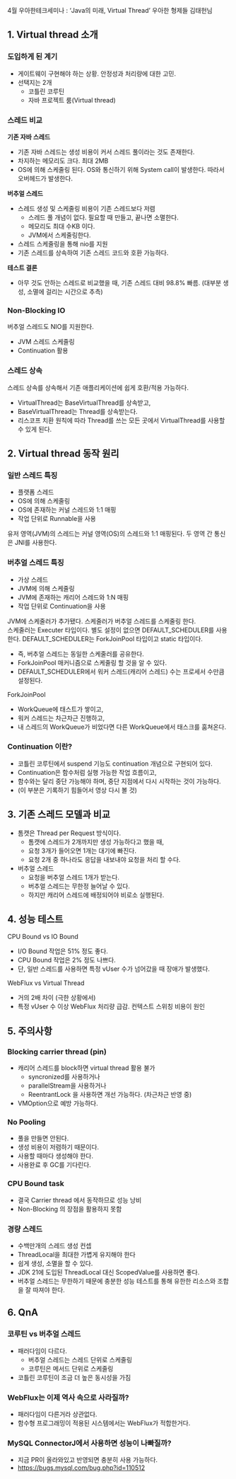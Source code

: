 4월 우아한테크세미나 : ‘Java의 미래, Virtual Thread’
우아한 형제들 김태헌님


## 1. Virtual thread 소개

### 도입하게 된 계기

- 게이트웨이 구현해야 하는 상황. 안정성과 처리량에 대한 고민.
- 선택지는 2개
  - 코틀린 코루틴
  - 자바 프로젝트 룸(Virtual thread)

### 스레드 비교

**기존 자바 스레드**
- 기존 자바 스레드는 생성 비용이 커서 스레드 풀이라는 것도 존재한다.
- 차지하는 메모리도 크다. 최대 2MB
- OS에 의해 스케줄링 된다. OS와 통신하기 위해 System call이 발생한다. 따라서 오버헤드가 발생한다.

**버추얼 스레드**
- 스레드 생성 및 스케줄링 비용이 기존 스레드보다 저렴
  - 스레드 풀 개념이 없다. 필요할 때 만들고, 끝나면 소멸한다.
  - 메모리도 최대 수KB 이다.
  - JVM에서 스케줄링한다.
- 스레드 스케줄링을 통해 nio를 지원
- 기존 스레드를 상속하여 기존 스레드 코드와 호환 가능하다.

**테스트 결론**
- 아무 것도 안하는 스레드로 비교했을 때, 기존 스레드 대비 98.8% 빠름. (대부분 생성, 소멸에 걸리는 시간으로 추측)

### Non-Blocking IO

버추얼 스레드도 NIO를 지원한다.
- JVM 스레드 스케줄링
- Continuation 활용

### 스레드 상속

스레드 상속를 상속해서 기존 애플리케이션에 쉽게 호환/적용 가능하다.
- VirtualThread는 BaseVirtualThread를 상속받고,
- BaseVirtualThread는 Thread를 상속받는다.
- 리스코프 치환 원칙에 따라 Thread를 쓰는 모든 곳에서 VirtualThread를 사용할 수 있게 된다.

## 2. Virtual thread 동작 원리

### 일반 스레드 특징

- 플랫폼 스레드
- OS에 의해 스케줄링
- OS에 존재하는 커널 스레드와 1:1 매핑
- 작업 단위로 Runnable을 사용

유저 영역(JVM)의 스레드는 커널 영역(OS)의 스레드와 1:1 매핑된다. 두 영역 간 통신은 JNI를 사용한다.  

### 버추얼 스레드 특징

- 가상 스레드
- JVM에 의해 스케줄링
- JVM에 존재하는 캐리어 스레드와 1:N 매핑
- 작업 단위로 Continuation을 사용

JVM에 스케줄러가 추가됐다. 스케줄러가 버추얼 스레드를 스케줄링 한다.   
스케줄러는 Executer 타입이다. 별도 설정이 없으면 DEFAULT_SCHEDULER를 사용한다.
DEFAULT_SCHEDULER는 ForkJoinPool 타입이고 static 타입이다. 
- 즉, 버추얼 스레드는 동일한 스케줄러를 공유한다.
- ForkJoinPool 매커니즘으로 스케줄링 할 것을 알 수 있다.
- DEFAULT_SCHEDULER에서 워커 스레드(캐리어 스레드) 수는 프로세서 수만큼 설정된다.

ForkJoinPool
- WorkQueue에 태스트가 쌓이고,
- 워커 스레드는 차근차근 진행하고,
- 내 스레드의 WorkQueue가 비었다면 다른 WorkQueue에서 태스크를 훔쳐온다.

### Continuation 이란?
- 코틀린 코루틴에서 suspend 기능도 continuation 개념으로 구현되어 있다.
- Continuation은 함수처럼 실행 가능한 작업 흐름이고,
- 함수와는 달리 중단 가능해야 하며, 중단 지점에서 다시 시작하는 것이 가능하다.
- (이 부분은 기록하기 힘들어서 영상 다시 볼 것)

## 3. 기존 스레드 모델과 비교

- 톰캣은 Thread per Request 방식이다.
  - 톰캣에 스레드가 2개까지만 생성 가능하다고 했을 때,
  - 요청 3개가 들어오면 1개는 대기에 빠진다. 
  - 요청 2개 중 하나라도 응답을 내보내야 요청을 처리 할 수다.
- 버추얼 스레드
  - 요청을 버추얼 스레드 1개가 받는다.
  - 버추얼 스레드는 무한정 늘어날 수 있다.
  - 하지만 캐리어 스레드에 배정되어야 비로소 실행된다.

## 4. 성능 테스트

CPU Bound vs IO Bound

- I/O Bound 작업은 51% 정도 좋다.
- CPU Bound 작업은 2% 정도 나쁘다.
- 단, 일반 스레드를 사용하면 특정 vUser 수가 넘어갔을 때 장애가 발생했다.

WebFlux vs Virtual Thread

- 거의 2배 차이 (극한 상황에서)
- 특정 vUser 수 이상 WebFlux 처리량 급감. 컨텍스트 스위칭 비용이 원인

## 5. 주의사항

### Blocking carrier thread (pin)

- 캐리어 스레드를 block하면 virtual thread 활용 불가
  - syncronized를 사용하거나
  - parallelStream을 사용하거나
  - ReentrantLock 을 사용하면 개선 가능하다. (차근차근 반영 중)
- VMOption으로 예방 가능하다.

### No Pooling

- 풀을 만들면 안된다.
- 생성 비용이 저렴하기 때문이다.
- 사용할 때마다 생성해야 한다.
- 사용완료 후 GC를 기다린다.

### CPU Bound task

- 결국 Carrier thread 에서 동작하므로 성능 낭비
- Non-Blocking 의 장점을 활용하지 못함

### 경량 스레드

- 수백만개의 스레드 생성 컨셉
- ThreadLocal을 최대한 가볍게 유지해야 한다
- 쉽게 생성, 소멸을 할 수 있다.
- JDK 21에 도입된 ThreadLocal 대신 ScopedValue를 사용하면 좋다.
- 버추얼 스레드는 무한하기 때문에 충분한 성능 테스트를 통해 유한한 리소스와 조합을 잘 따져야 한다.

## 6. QnA

### 코루틴 vs 버추얼 스레드

- 패러다임이 다르다.
  - 버추얼 스레드는 스레드 단위로 스케줄링
  - 코루틴은 메서드 단위로 스케줄링
- 코틀린 코루틴이 조금 더 높은 동시성을 가짐

### WebFlux는 이제 역사 속으로 사라질까?

- 패러다임이 다른거라 상관없다.
- 함수형 프로그래밍이 적용된 시스템에서는 WebFlux가 적합한거다.

### MySQL ConnectorJ에서 사용하면 성능이 나빠질까?

- 지금 PR이 올라와있고 반영되면 충분히 사용 가능하다.
- https://bugs.mysql.com/bug.php?id=110512


